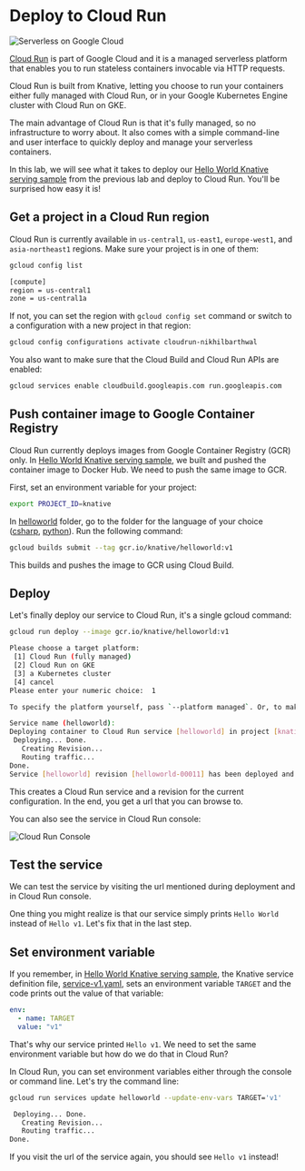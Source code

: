 # Deploy to Cloud Run

![Serverless on Google Cloud](./images/serverless-on-google-cloud.png)

[Cloud Run](https://cloud.google.com/run/) is part of Google Cloud and it is a managed serverless platform that enables you to run stateless containers invocable via HTTP requests.

Cloud Run is built from Knative, letting you choose to run your containers either fully managed with Cloud Run, or in your Google Kubernetes Engine cluster with Cloud Run on GKE.

The main advantage of Cloud Run is that it's fully managed, so no infrastructure to worry about. It also comes with a simple command-line and user interface to quickly deploy and manage your serverless containers.

In this lab, we will see what it takes to deploy our [Hello World Knative serving sample](helloworldserving.md) from the previous lab and deploy to Cloud Run. You'll be surprised how easy it is!

## Get a project in a Cloud Run region

Cloud Run is currently available in `us-central1`, `us-east1`, `europe-west1`, and `asia-northeast1` regions. Make sure your project is in one of them:

```bash
gcloud config list

[compute]
region = us-central1
zone = us-central1a
```

If not, you can set the region with `gcloud config set` command or switch to a configuration with a new project in that region:

```bash
gcloud config configurations activate cloudrun-nikhilbarthwal
```

You also want to make sure that the Cloud Build and Cloud Run APIs are enabled:

```bash
gcloud services enable cloudbuild.googleapis.com run.googleapis.com
```

## Push container image to Google Container Registry

Cloud Run currently deploys images from Google Container Registry (GCR) only. In [Hello World Knative serving sample](helloworldserving.md), we built and pushed the container image to Docker Hub. We need to push the same image to GCR.

First, set an environment variable for your project:

```bash
export PROJECT_ID=knative
```

In [helloworld](../serving/helloworld/) folder, go to the folder for the language of your choice ([csharp](../serving/helloworld/csharp/), [python](../serving/helloworld/python/)). Run the following command:

```bash
gcloud builds submit --tag gcr.io/knative/helloworld:v1
```

This builds and pushes the image to GCR using Cloud Build.

## Deploy

Let's finally deploy our service to Cloud Run, it's a single gcloud command:

```bash
gcloud run deploy --image gcr.io/knative/helloworld:v1

Please choose a target platform:
 [1] Cloud Run (fully managed)
 [2] Cloud Run on GKE
 [3] a Kubernetes cluster
 [4] cancel
Please enter your numeric choice:  1

To specify the platform yourself, pass `--platform managed`. Or, to make this the default target platform, run `gcloud config set run/platform managed`.

Service name (helloworld):
Deploying container to Cloud Run service [helloworld] in project [knative] region [europe-west1]
 Deploying... Done.
   Creating Revision...
   Routing traffic...
Done.
Service [helloworld] revision [helloworld-00011] has been deployed and is serving 100 percent of traffic at https://helloworld-paelpl5x6a-ew.a.run.app
```

This creates a Cloud Run service and a revision for the current configuration. In the end, you get a url that you can browse to.

You can also see the service in Cloud Run console:

![Cloud Run Console](./images/cloud-run-console.png)

## Test the service

We can test the service by visiting the url mentioned during deployment and in Cloud Run console.

One thing you might realize is that our service simply prints `Hello World` instead of `Hello v1`. Let's fix that in the last step.

## Set environment variable

If you remember, in [Hello World Knative serving sample](helloworldserving.md), the Knative service definition file, [service-v1.yaml](../serving/helloworld/service-v1.yaml), sets an environment variable `TARGET` and the code prints out the value of that variable:

```yaml
env:
  - name: TARGET
  value: "v1"
```

That's why our service printed `Hello v1`. We need to set the same environment variable but how do we do that in Cloud Run?

In Cloud Run, you can set environment variables either through the console or command line. Let's try the command line:

```bash
gcloud run services update helloworld --update-env-vars TARGET='v1'

 Deploying... Done.
   Creating Revision...
   Routing traffic...
Done.
```

If you visit the url of the service again, you should see `Hello v1` instead!
